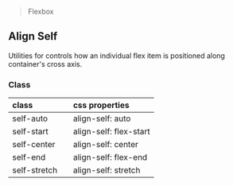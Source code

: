 > Flexbox

## Align Self

Utilities for controls how an individual flex item is positioned along container's cross axis.

### Class

| class |  | css properties |
|:--|:--|:--|
| self-auto |  | align-self: auto |
| self-start |  | align-self: flex-start |
| self-center |  | align-self: center |
| self-end |  | align-self: flex-end |
| self-stretch |  | align-self: stretch |

